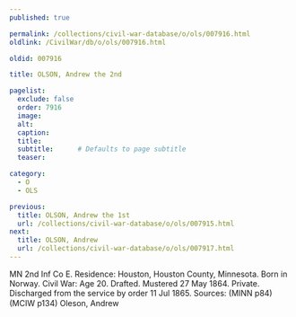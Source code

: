 ```yaml
---
published: true

permalink: /collections/civil-war-database/o/ols/007916.html
oldlink: /CivilWar/db/o/ols/007916.html

oldid: 007916

title: OLSON, Andrew the 2nd

pagelist:
  exclude: false
  order: 7916
  image: 
  alt:
  caption:
  title:
  subtitle:      # Defaults to page subtitle
  teaser:

category: 
  - O 
  - OLS

previous:
  title: OLSON, Andrew the 1st
  url: /collections/civil-war-database/o/ols/007915.html  
next:
  title: OLSON, Andrew
  url: /collections/civil-war-database/o/ols/007917.html   
---
```

MN 2nd Inf Co E. Residence: Houston, Houston County, Minnesota. Born in Norway. Civil War: Age 20. Drafted. Mustered 27 May 1864. Private. Discharged from the service by order 11 Jul 1865. Sources: (MINN p84) (MCIW p134) &#147;Oleson, Andrew&#148;